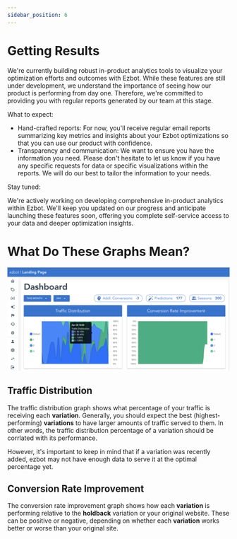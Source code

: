 ```yaml
---
sidebar_position: 6
---
```


# Getting Results

We're currently building robust in-product analytics tools to visualize your optimization efforts and outcomes with Ezbot. While these features are still under development, we understand the importance of seeing how our product is performing from day one. Therefore, we're committed to providing you with regular reports generated by our team at this stage.

What to expect:

- Hand-crafted reports: For now, you'll receive regular email reports summarizing key metrics and insights about your Ezbot optimizations so that you can use our product with confidence.
- Transparency and communication: We want to ensure you have the information you need. Please don't hesitate to let us know if you have any specific requests for data or specific visualizations within the reports. We will do our best to tailor the information to your needs.

Stay tuned:

We're actively working on developing comprehensive in-product analytics within Ezbot. We'll keep you updated on our progress and anticipate launching these features soon, offering you complete self-service access to your data and deeper optimization insights.

# What Do These Graphs Mean?

![ezbot menu](../img/ezbot_app_traffic_distribution.png)

## Traffic Distribution

The traffic distribution graph shows what percentage of your traffic is receiving each **variation**. Generally, you should expect the best (highest-performing) **variations** to have larger amounts of traffic served to them. In other words, the traffic distribution percentage of a variation should be corrlated with its performance.

However, it's important to keep in mind that if a variation was recently added, ezbot may not have enough data to serve it at the optimal percentage yet.

## Conversion Rate Improvement

The conversion rate improvement graph shows how each **variation** is performing relative to the **holdback** variation or your original website. These can be positive or negative, depending on whether each **variation** works better or worse than your original site.
